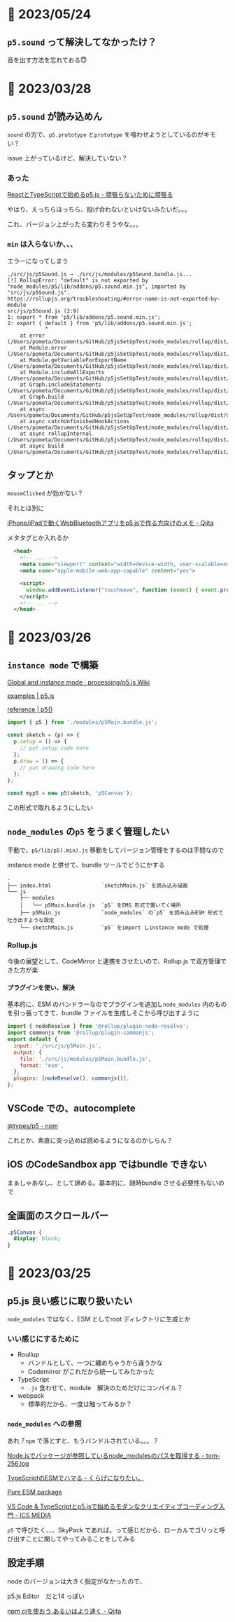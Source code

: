 # 📝 2023/05/24

## `p5.sound` って解決してなかったけ？


音を出す方法を忘れておる😇



# 📝 2023/03/28

## `p5.sound` が読み込めん

`sound` の方で、`p5.prototype` と`prototype` を喰わせようとしているのがキモい？

issue 上がっているけど、解決していない？

### あった

[ReactとTypeScriptで始めるp5.js - 頑張らないために頑張る](https://ysko909.github.io/posts/use-p5js-with-react/)

やはり、えっちらほっちら、投げ合わないといけないみたいだ。。。

これ、バージョン上がったら変わりそうやな。。。

### `min` は入らないか、、、

エラーになってしまう

```console
./src/js/p5Sound.js → ./src/js/modules/p5Sound.bundle.js...
[!] RollupError: "default" is not exported by "node_modules/p5/lib/addons/p5.sound.min.js", imported by "src/js/p5Sound.js".
https://rollupjs.org/troubleshooting/#error-name-is-not-exported-by-module
src/js/p5Sound.js (2:9)
1: export * from 'p5/lib/addons/p5.sound.min.js';
2: export { default } from 'p5/lib/addons/p5.sound.min.js';
            ^
    at error (/Users/pometa/Documents/GitHub/p5jsSetUpTest/node_modules/rollup/dist/shared/rollup.js:274:30)
    at Module.error (/Users/pometa/Documents/GitHub/p5jsSetUpTest/node_modules/rollup/dist/shared/rollup.js:13820:16)
    at Module.getVariableForExportName (/Users/pometa/Documents/GitHub/p5jsSetUpTest/node_modules/rollup/dist/shared/rollup.js:13974:29)
    at Module.includeAllExports (/Users/pometa/Documents/GitHub/p5jsSetUpTest/node_modules/rollup/dist/shared/rollup.js:14047:37)
    at Graph.includeStatements (/Users/pometa/Documents/GitHub/p5jsSetUpTest/node_modules/rollup/dist/shared/rollup.js:25173:36)
    at Graph.build (/Users/pometa/Documents/GitHub/p5jsSetUpTest/node_modules/rollup/dist/shared/rollup.js:25089:14)
    at async /Users/pometa/Documents/GitHub/p5jsSetUpTest/node_modules/rollup/dist/shared/rollup.js:26007:13
    at async catchUnfinishedHookActions (/Users/pometa/Documents/GitHub/p5jsSetUpTest/node_modules/rollup/dist/shared/rollup.js:25256:20)
    at async rollupInternal (/Users/pometa/Documents/GitHub/p5jsSetUpTest/node_modules/rollup/dist/shared/rollup.js:26002:5)
    at async build (/Users/pometa/Documents/GitHub/p5jsSetUpTest/node_modules/rollup/dist/bin/rollup:1541:20)

```

## タップとか

`mouseClicked` が効かない？

それとは別に

[iPhone/iPadで動くWebBluetoothアプリをp5.jsで作る方向けのメモ - Qiita](https://qiita.com/tetunori_lego/items/363d0a47a5bbc4ffabd1#web%E3%82%A2%E3%83%97%E3%83%AA%E3%81%A8%E3%81%97%E3%81%A6%E4%BD%BF%E3%81%86%E3%81%9F%E3%82%81%E3%81%AE%E6%BA%96%E5%82%99)

メタタグとか入れるか

```html
  <head>
    <!-- ... -->
    <meta name="viewport" content="width=device-width, user-scalable=no, initial-scale=1, viewport-fit=cover" />
    <meta name="apple-mobile-web-app-capable" content="yes">

    <script>
      window.addEventListener("touchmove", function (event) { event.preventDefault(); }, { passive: false });
    </script>
    <!-- ... -->
  </head>
```

# 📝 2023/03/26

## `instance mode` で構築

[Global and instance mode · processing/p5.js Wiki](https://github.com/processing/p5.js/wiki/Global-and-instance-mode)

[examples | p5.js](https://p5js.org/examples/instance-mode-instantiation.html)

[reference | p5()](https://p5js.org/reference/#/p5/p5)

```javascript
import { p5 } from './modules/p5Main.bundle.js';

const sketch = (p) => {
  p.setup = () => {
    // put setup code here
  };
  p.draw = () => {
    // put drawing code here
  };
};

const myp5 = new p5(sketch, 'p5Canvas');

```

この形式で取れるようにしたい

## `node_modules` の`p5` をうまく管理したい

手動で、`p5/lib/p5(.min).js` 移動をしてバージョン管理をするのは手間なので

instance mode と併せて、bundle ツールでどうにかする

```text
.
├── index.html                `sketchMain.js` を読み込み描画
└── js
    ├── modules
    │   └── p5Main.bundle.js  `p5` をEMS 形式で置いてく場所
    ├── p5Main.js             `node_modules` の`p5` を読み込みESM 形式で吐き出すような設定
    └── sketchMain.js         `p5` をimport しinstance mode で処理
```

### Rollup.js

今後の展望として、CodeMirror と連携をさせたいので、Rollup.js で双方管理できた方が楽

#### プラグインを使い、解決

基本的に、ESM のバンドラーなのでプラグインを追加し`node_modules` 内のものを引っ張ってきて、bundle ファイルを生成しそこから呼び出すように

```javascript
import { nodeResolve } from '@rollup/plugin-node-resolve';
import commonjs from '@rollup/plugin-commonjs';
export default {
  input: './src/js/p5Main.js',
  output: {
    file: './src/js/modules/p5Main.bundle.js',
    format: 'esm',
  },
  plugins: [nodeResolve(), commonjs()],
};

```

## VSCode での、autocomplete

[@types/p5 - npm](https://www.npmjs.com/package/@types/p5)

これとか、素直に突っ込めば読めるようになるのかしらん？

## iOS のCodeSandbox app ではbundle できない

まぁしゃあなし、として諦める。基本的に、随時bundle させる必要性もないので

## 全画面のスクロールバー

```css
.p5Canvas {
  display: block;
}

```

# 📝 2023/03/25

## p5.js 良い感じに取り扱いたい

`node_modules` ではなく、ESM としてroot ディレクトリに生成とか

### いい感じにするために

- Roullup
  - バンドルとして、一つに纏めちゃうから違うかな
  - Codemirror がこれだから統一してみたかった
- TypeScript
  - `.js` 食わせて、module　解決のためだけにコンパイル？
- webpack
  - 標準的だから、一度は触ってみるか？

### `node_modules` への参照

あれ？`npm` で落とすと、もうバンドルされている。。。？

[Node.jsでパッケージが参照しているnode_modulesのパスを取得する - tom-256.log](https://mzqvis6akmakplpmcjx3.hatenablog.com/entry/2022/05/21/185607)

[TypeScriptのESMでハマる - くらげになりたい。](https://www.memory-lovers.blog/entry/2022/05/31/110000)

[Pure ESM package](https://gist.github.com/sindresorhus/a39789f98801d908bbc7ff3ecc99d99c)

[VS Code & TypeScriptとp5.jsで始めるモダンなクリエイティブコーディング入門 - ICS MEDIA](https://ics.media/entry/210129/)

`p5` で呼びたく、、、SkyPack であれば。って感じだから、ローカルでゴリっと呼び出すことに関してやってみることをしてみる

## 設定手順

node のバージョンは大きく指定がなかったので、

p5.js Editor　だと14 っぽい

[npm ciを使おう あるいはより速く - Qiita](https://qiita.com/mstssk/items/8759c71f328cab802670)
